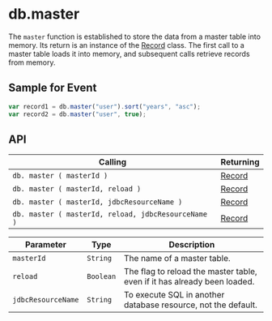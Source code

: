 # db.master

The `master` function is established to store the data from a master table into memory. Its return is an instance of the [Record](record.md) class. The first call to a master table loads it into memory, and subsequent calls retrieve records from memory.

## Sample for Event

```javascript
var record1 = db.master("user").sort("years", "asc");
var record2 = db.master("user", true);
```

## API

| Calling | Returning |
|---|---|
| `db. master ( masterId )` | [Record](record.md) |
| `db. master ( masterId, reload )` | [Record](record.md) |
| `db. master ( masterId, jdbcResourceName )` | [Record](record.md) |
| `db. master ( masterId, reload, jdbcResourceName )` | [Record](record.md) |

| Parameter | Type | Description |
|---|---|---|
| `masterId` | `String` | The name of a master table. |
| `reload` | `Boolean` | The flag to reload the master table, even if it has already been loaded. |
| `jdbcResourceName` | `String` | To execute SQL in another database resource, not the default. |
